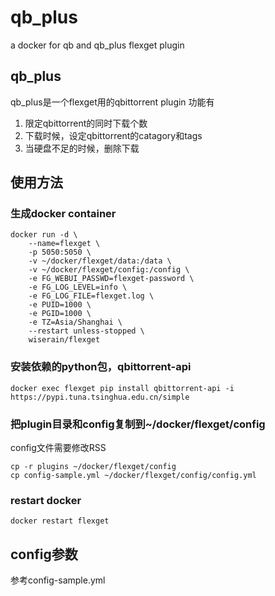 # qb_plus
a docker for qb and qb_plus flexget plugin

## qb_plus
qb_plus是一个flexget用的qbittorrent plugin
功能有
1. 限定qbittorrent的同时下载个数
2. 下载时候，设定qbittorrent的catagory和tags
3. 当硬盘不足的时候，删除下载

## 使用方法
### 生成docker container
``` shell
docker run -d \
    --name=flexget \
    -p 5050:5050 \
    -v ~/docker/flexget/data:/data \
    -v ~/docker/flexget/config:/config \
    -e FG_WEBUI_PASSWD=flexget-password \
    -e FG_LOG_LEVEL=info \
    -e FG_LOG_FILE=flexget.log \
    -e PUID=1000 \
    -e PGID=1000 \
    -e TZ=Asia/Shanghai \
    --restart unless-stopped \
    wiserain/flexget
```
### 安装依赖的python包，qbittorrent-api
``` shell
docker exec flexget pip install qbittorrent-api -i https://pypi.tuna.tsinghua.edu.cn/simple
```
### 把plugin目录和config复制到~/docker/flexget/config
config文件需要修改RSS
``` shell
cp -r plugins ~/docker/flexget/config
cp config-sample.yml ~/docker/flexget/config/config.yml
```
### restart docker
``` shell
docker restart flexget
```

## config参数
参考config-sample.yml
